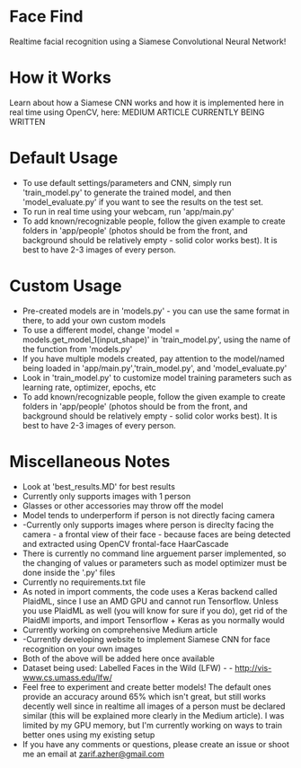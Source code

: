 # Face Find
Realtime facial recognition using a Siamese Convolutional Neural Network!

# How it Works
Learn about how a Siamese CNN works and how it is implemented here in real time using OpenCV, here: MEDIUM ARTICLE CURRENTLY BEING WRITTEN

# Default Usage
- To use default settings/parameters and CNN, simply run 'train_model.py' to generate the trained model, and then 'model_evaluate.py' if you want to see the results on the test set.
- To run in real time using your webcam, run 'app/main.py'
- To add known/recognizable people, follow the given example to create folders in 'app/people' (photos should be from the front, and background should be relatively empty - solid color works best). It is best to have 2-3 images of every person.

# Custom Usage
- Pre-created models are in 'models.py' - you can use the same format in there, to add your own custom models
- To use a different model, change 'model = models.get_model_1(input_shape)' in 'train_model.py', using the name of the function from 'models.py'
- If you have multiple models created, pay attention to the model/named being loaded in 'app/main.py','train_model.py', and 'model_evaluate.py'
- Look in 'train_model.py' to customize model training parameters such as learning rate, optimizer, epochs, etc
-  To add known/recognizable people, follow the given example to create folders in 'app/people' (photos should be from the front, and background should be relatively empty - solid color works best). It is best to have 2-3 images of every person.

# Miscellaneous Notes
- Look at 'best_results.MD' for best results
- Currently only supports images with 1 person
- Glasses or other accessories may throw off the model
- Model tends to underperform if person is not directly facing camera
- -Currently only supports images where person is direclty facing the camera - a frontal view of their face - because faces are being detected and extracted using OpenCV frontal-face HaarCascade
- There is currently no command line arguement parser implemented, so the changing of values or parameters such as model optimizer must be done inside the '.py' files
- Currently no requirements.txt file
- As noted in import comments, the code uses a Keras backend called PlaidML, since I use an AMD GPU and cannot run Tensorflow. Unless you use PlaidML as well (you will know for sure if you do), get rid of the PlaidMl imports, and import Tensorflow + Keras as you normally would
- Currently working on comprehensive Medium article
- -Currently developing website to implement Siamese CNN for face recognition on your own images
- Both of the above will be added here once available
- Dataset being used: Labelled Faces in the Wild (LFW) - - http://vis-www.cs.umass.edu/lfw/
- Feel free to experiment and create better models! The default ones provide an accuracy around 65% which isn't great, but still works decently well since in realtime all images of a person must be declared similar (this will be explained more clearly in the Medium article). I was limited by my GPU memory, but I'm currently working on ways to train better ones using my existing setup
- If you have any comments or questions, please create an issue or shoot me an email at zarif.azher@gmail.com
